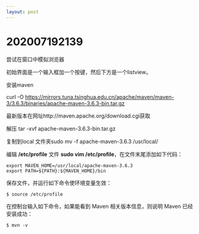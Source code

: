 ```yaml
---
layout: post
---
```

# 202007192139

尝试在窗口中模拟浏览器

初始界面是一个输入框加一个按键，然后下方是一个listview。

安装maven

curl -O https://mirrors.tuna.tsinghua.edu.cn/apache/maven/maven-3/3.6.3/binaries/apache-maven-3.6.3-bin.tar.gz

最新版本在网址http://maven.apache.org/download.cgi获取

解压 tar -xvf apache-maven-3.6.3-bin.tar.gz

复制到local 文件夹sudo mv -f apache-maven-3.6.3 /usr/local/

编辑 **/etc/profile** 文件 **sudo vim /etc/profile**，在文件末尾添加如下代码：

```
export MAVEN_HOME=/usr/local/apache-maven-3.6.3
export PATH=${PATH}:${MAVEN_HOME}/bin
```

保存文件，并运行如下命令使环境变量生效：

```
$ source /etc/profile
```

在控制台输入如下命令，如果能看到 Maven 相关版本信息，则说明 Maven 已经安装成功：

```
$ mvn -v
```

